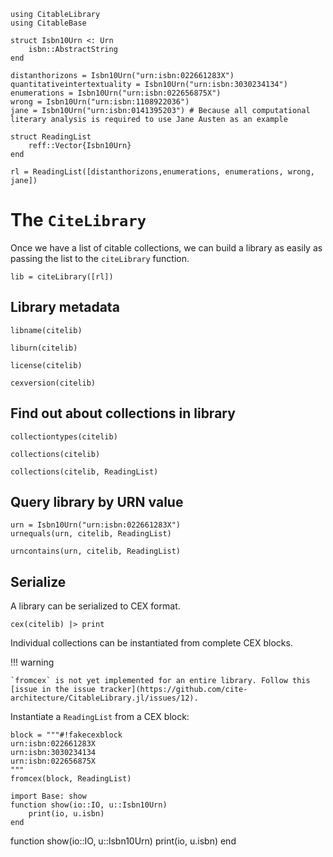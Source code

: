 


```@setup lib
using CitableLibrary
using CitableBase

struct Isbn10Urn <: Urn
    isbn::AbstractString
end

distanthorizons = Isbn10Urn("urn:isbn:022661283X")
quantitativeintertextuality = Isbn10Urn("urn:isbn:3030234134")
enumerations = Isbn10Urn("urn:isbn:022656875X")
wrong = Isbn10Urn("urn:isbn:1108922036")
jane = Isbn10Urn("urn:isbn:0141395203") # Because all computational literary analysis is required to use Jane Austen as an example

struct ReadingList
    reff::Vector{Isbn10Urn}
end

rl = ReadingList([distanthorizons,enumerations, enumerations, wrong, jane])
```


# The `CiteLibrary`

Once we have a list of citable collections, we can build a library as easily as passing the list to the `citeLibrary` function.


```@example lib
lib = citeLibrary([rl])
```


## Library metadata

```@example lib
libname(citelib)
```

```@example lib
liburn(citelib)
```

```@example lib
license(citelib)
```

```@example lib
cexversion(citelib)
```


## Find out about collections in library

```@example lib
collectiontypes(citelib)
```

```@example lib
collections(citelib)
```

```@example lib
collections(citelib, ReadingList)
```

## Query library by URN value

```@example lib
urn = Isbn10Urn("urn:isbn:022661283X")
urnequals(urn, citelib, ReadingList)
```



```
urncontains(urn, citelib, ReadingList)
```

## Serialize

A library can be serialized to CEX format.

```
cex(citelib) |> print
```


Individual collections can be instantiated from complete CEX blocks.


!!! warning

    `fromcex` is not yet implemented for an entire library. Follow this [issue in the issue tracker](https://github.com/cite-architecture/CitableLibrary.jl/issues/12).

Instantiate a `ReadingList` from a CEX block:

```
block = """#!fakecexblock
urn:isbn:022661283X
urn:isbn:3030234134
urn:isbn:022656875X
"""
fromcex(block, ReadingList)
```

```
import Base: show
function show(io::IO, u::Isbn10Urn)
    print(io, u.isbn)
end

```

function show(io::IO, u::Isbn10Urn)
    print(io, u.isbn)
end